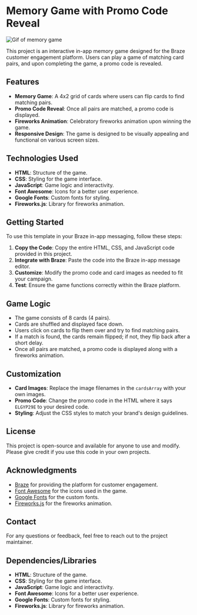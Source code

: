 # Memory Game with Promo Code Reveal

![Gif of memory game](memory.gif)

This project is an interactive in-app memory game designed for the Braze customer engagement platform. Users can play a game of matching card pairs, and upon completing the game, a promo code is revealed.

## Features

- **Memory Game**: A 4x2 grid of cards where users can flip cards to find matching pairs.
- **Promo Code Reveal**: Once all pairs are matched, a promo code is displayed.
- **Fireworks Animation**: Celebratory fireworks animation upon winning the game.
- **Responsive Design**: The game is designed to be visually appealing and functional on various screen sizes.

## Technologies Used

- **HTML**: Structure of the game.
- **CSS**: Styling for the game interface.
- **JavaScript**: Game logic and interactivity.
- **Font Awesome**: Icons for a better user experience.
- **Google Fonts**: Custom fonts for styling.
- **Fireworks.js**: Library for fireworks animation.

## Getting Started

To use this template in your Braze in-app messaging, follow these steps:

1. **Copy the Code**: Copy the entire HTML, CSS, and JavaScript code provided in this project.
2. **Integrate with Braze**: Paste the code into the Braze in-app message editor.
3. **Customize**: Modify the promo code and card images as needed to fit your campaign.
4. **Test**: Ensure the game functions correctly within the Braze platform.

## Game Logic

- The game consists of 8 cards (4 pairs).
- Cards are shuffled and displayed face down.
- Users click on cards to flip them over and try to find matching pairs.
- If a match is found, the cards remain flipped; if not, they flip back after a short delay.
- Once all pairs are matched, a promo code is displayed along with a fireworks animation.

## Customization

- **Card Images**: Replace the image filenames in the `cardsArray` with your own images.
- **Promo Code**: Change the promo code in the HTML where it says `ELGYP29E` to your desired code.
- **Styling**: Adjust the CSS styles to match your brand's design guidelines.

## License

This project is open-source and available for anyone to use and modify. Please give credit if you use this code in your own projects.

## Acknowledgments

- [Braze](https://www.braze.com/) for providing the platform for customer engagement.
- [Font Awesome](https://fontawesome.com/) for the icons used in the game.
- [Google Fonts](https://fonts.google.com/) for the custom fonts.
- [Fireworks.js](https://github.com/crashmax/Fireworks) for the fireworks animation.

## Contact

For any questions or feedback, feel free to reach out to the project maintainer.


## Dependencies/Libraries

- **HTML**: Structure of the game.
- **CSS**: Styling for the game interface.
- **JavaScript**: Game logic and interactivity.
- **Font Awesome**: Icons for a better user experience.
- **Google Fonts**: Custom fonts for styling.
- **Fireworks.js**: Library for fireworks animation.
